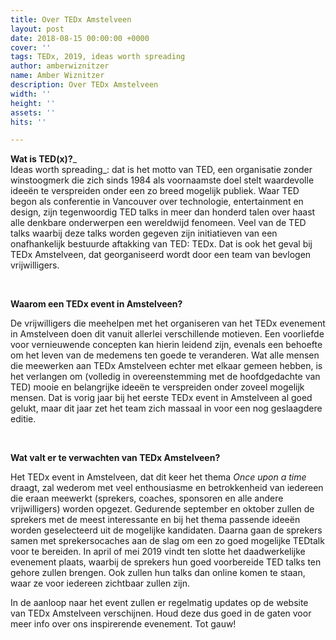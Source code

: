```yaml
---
title: Over TEDx Amstelveen
layout: post
date: 2018-08-15 00:00:00 +0000
cover: ''
tags: TEDx, 2019, ideas worth spreading
author: amberwiznitzer
name: Amber Wiznitzer
description: Over TEDx Amstelveen
width: ''
height: ''
assets: ''
hits: ''

---
```

**Wat is TED(x)?**_  
 Ideas worth spreading_: dat is het motto van TED, een organisatie zonder winstoogmerk die zich sinds 1984 als voornaamste doel stelt waardevolle ideeën te verspreiden onder een zo breed mogelijk publiek. Waar TED begon als conferentie in Vancouver over technologie, entertainment en design, zijn tegenwoordig TED talks in meer dan honderd talen over haast alle denkbare onderwerpen een wereldwijd fenomeen. Veel van de TED talks waarbij deze talks worden gegeven zijn initiatieven van een onafhankelijk bestuurde aftakking van TED: TEDx. Dat is ook het geval bij TEDx Amstelveen, dat georganiseerd wordt door een team van bevlogen vrijwilligers.

 

**Waarom een TEDx event in Amstelveen?**

De vrijwilligers die meehelpen met het organiseren van het TEDx evenement in Amstelveen doen dit vanuit allerlei verschillende motieven. Een voorliefde voor vernieuwende concepten kan hierin leidend zijn, evenals een behoefte om het leven van de medemens ten goede te veranderen. Wat alle mensen die meewerken aan TEDx Amstelveen echter met elkaar gemeen hebben, is het verlangen om (volledig in overeenstemming met de hoofdgedachte van TED) mooie en belangrijke ideeën te verspreiden onder zoveel mogelijk mensen. Dat is vorig jaar bij het eerste TEDx event in Amstelveen al goed gelukt, maar dit jaar zet het team zich massaal in voor een nog geslaagdere editie.    

 

**Wat valt er te verwachten van TEDx Amstelveen?**

Het TEDx event in Amstelveen, dat dit keer het thema _Once upon a time_ draagt, zal wederom met veel enthousiasme en betrokkenheid van iedereen die eraan meewerkt (sprekers, coaches, sponsoren en alle andere vrijwilligers) worden opgezet. Gedurende september en oktober zullen de sprekers met de meest interessante en bij het thema passende ideeën worden geselecteerd uit de mogelijke kandidaten. Daarna gaan de sprekers samen met sprekersocaches aan de slag om een zo goed mogelijke TEDtalk voor te bereiden. In april of mei 2019 vindt ten slotte het daadwerkelijke evenement plaats, waarbij de sprekers hun goed voorbereide TED talks ten gehore zullen brengen. Ook zullen hun talks dan online komen te staan, waar ze voor iedereen zichtbaar zullen zijn. 

In de aanloop naar het event zullen er regelmatig updates op de website van TEDx Amstelveen verschijnen. Houd deze dus goed in de gaten voor meer info over ons inspirerende evenement. Tot gauw! 
